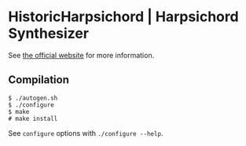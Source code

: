 HistoricHarpsichord | Harpsichord Synthesizer
============================================


See [the official website](http://github.com) for more information.

Compilation
-----------


```
$ ./autogen.sh
$ ./configure
$ make
# make install
```

See ```configure``` options with ```./configure --help```.
